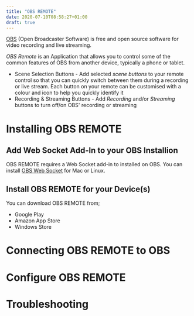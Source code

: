 ```yaml
---
title: "OBS REMOTE"
date: 2020-07-10T08:58:27+01:00
draft: true
---
```

[OBS](https://obsproject.com/) (Open Broadcaster Software) is free and open source software for video recording and live streaming.

*OBS Remote* is an Application that allows you to control some of the common features of OBS from another device, typically a phone or tablet.

* Scene Selection Buttons - Add selected *scene buttons* to your remote control so that you can quickly switch between them during a recording or live stream.
Each button on your remote can be customised with a colour and icon to help you quickly identify it
* Recording & Streaming Buttons - Add *Recording* and/or *Streaming* buttons to turn off/on OBS' recording or streaming

# Installing OBS REMOTE

## Add Web Socket Add-In to your OBS Installion
OBS REMOTE requires a Web Socket add-in to installed on OBS. You can install
[OBS Web Socket](https://github.com/Palakis/obs-websocket#downloads) for Mac or Linux.

## Install OBS REMOTE for your Device(s)
You can download OBS REMOTE from;
* Google Play
* Amazon App Store
* Windows Store

# Connecting OBS REMOTE to OBS

# Configure OBS REMOTE

# Troubleshooting